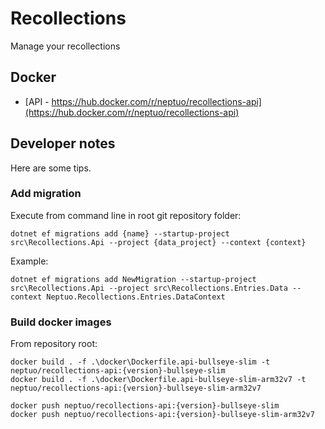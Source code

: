 # Recollections
Manage your recollections

## Docker
 - [API - https://hub.docker.com/r/neptuo/recollections-api](https://hub.docker.com/r/neptuo/recollections-api)

## Developer notes
Here are some tips.

### Add migration
Execute from command line in root git repository folder:
```
dotnet ef migrations add {name} --startup-project src\Recollections.Api --project {data_project} --context {context}
```

Example:
```
dotnet ef migrations add NewMigration --startup-project src\Recollections.Api --project src\Recollections.Entries.Data --context Neptuo.Recollections.Entries.DataContext
```

### Build docker images
From repository root:
```
docker build . -f .\docker\Dockerfile.api-bullseye-slim -t neptuo/recollections-api:{version}-bullseye-slim
docker build . -f .\docker\Dockerfile.api-bullseye-slim-arm32v7 -t neptuo/recollections-api:{version}-bullseye-slim-arm32v7

docker push neptuo/recollections-api:{version}-bullseye-slim
docker push neptuo/recollections-api:{version}-bullseye-slim-arm32v7
```
